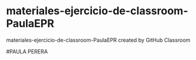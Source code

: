 # materiales-ejercicio-de-classroom-PaulaEPR
materiales-ejercicio-de-classroom-PaulaEPR created by GitHub Classroom

#PAULA PERERA
